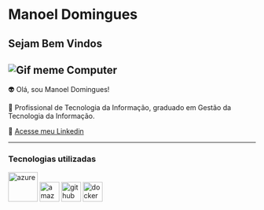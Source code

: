 # Manoel Domingues

## Sejam Bem Vindos ##

![Gif meme Computer](https://media.tenor.com/vnrEB7ikxSkAAAAM/drake-laptop-drake.gif)
---------

👽 Olá, sou Manoel Domingues!

💬 Profissional de Tecnologia da Informação, graduado em  Gestão da Tecnologia da Informação.

📧 [ Acesse meu Linkedin](https://www.linkedin.com/in/manoeldomingues)

-----

### Tecnologias utilizadas 


   <img src="https://cdn.jsdelivr.net/gh/devicons/devicon@latest/icons/azure/azure-original-wordmark.svg" alt="azure" width="60">

   <img src="https://cdn.jsdelivr.net/gh/devicons/devicon@latest/icons/amazonwebservices/amazonwebservices-original-wordmark.svg" alt="amazonwebservices" width="40">

   <img src="https://cdn.jsdelivr.net/gh/devicons/devicon@latest/icons/github/github-original-wordmark.svg" alt="github" width="40">

   <img src="https://cdn.jsdelivr.net/gh/devicons/devicon@latest/icons/docker/docker-original-wordmark.svg" alt="docker" width="40">




